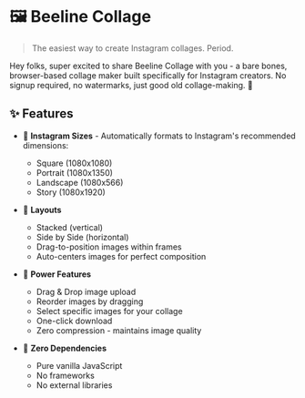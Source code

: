 # 🖼️ Beeline Collage

> The easiest way to create Instagram collages. Period.

Hey folks, super excited to share Beeline Collage with you - a bare bones, browser-based collage maker built specifically for Instagram creators. No signup required, no watermarks, just good old collage-making. 🚀

## ✨ Features

- 🎯 **Instagram Sizes** - Automatically formats to Instagram's recommended dimensions:
  - Square (1080x1080)
  - Portrait (1080x1350)
  - Landscape (1080x566)
  - Story (1080x1920)

- 🎨 **Layouts**
  - Stacked (vertical)
  - Side by Side (horizontal)
  - Drag-to-position images within frames
  - Auto-centers images for perfect composition

- 💪 **Power Features**
  - Drag & Drop image upload
  - Reorder images by dragging
  - Select specific images for your collage
  - One-click download
  - Zero compression - maintains image quality

- 🎉 **Zero Dependencies**
  - Pure vanilla JavaScript
  - No frameworks
  - No external libraries